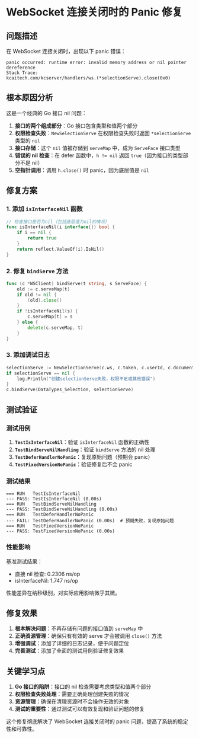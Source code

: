 # WebSocket 连接关闭时的 Panic 修复

## 问题描述

在 WebSocket 连接关闭时，出现以下 panic 错误：

```
panic occurred: runtime error: invalid memory address or nil pointer dereference
Stack Trace:
kcaitech.com/kcserver/handlers/ws.(*selectionServe).close(0x0)
```

## 根本原因分析

这是一个经典的 Go 接口 nil 问题：

1. **接口的两个组成部分**：Go 接口包含类型和值两个部分
2. **权限检查失败**：`NewSelectionServe` 在权限检查失败时返回 `*selectionServe` 类型的 `nil`
3. **接口存储**：这个 `nil` 值被存储到 `serveMap` 中，成为 `ServeFace` 接口类型
4. **错误的 nil 检查**：在 defer 函数中，`h != nil` 返回 `true`（因为接口的类型部分不是 nil）
5. **空指针调用**：调用 `h.close()` 时 panic，因为底层值是 `nil`

## 修复方案

### 1. 添加 `isInterfaceNil` 函数

```go
// 检查接口是否为nil（包括底层值为nil的情况）
func isInterfaceNil(i interface{}) bool {
    if i == nil {
        return true
    }
    return reflect.ValueOf(i).IsNil()
}
```

### 2. 修复 `bindServe` 方法

```go
func (c *WSClient) bindServe(t string, s ServeFace) {
    old := c.serveMap[t]
    if old != nil {
        (old).close()
    }
    if !isInterfaceNil(s) {
        c.serveMap[t] = s
    } else {
        delete(c.serveMap, t)
    }
}
```

### 3. 添加调试日志

```go
selectionServe := NewSelectionServe(c.ws, c.token, c.userId, c.documentId, c.genSId)
if selectionServe == nil {
    log.Println("创建selectionServe失败，权限不足或其他错误")
}
c.bindServe(DataTypes_Selection, selectionServe)
```

## 测试验证

### 测试用例

1. **`TestIsInterfaceNil`**：验证 `isInterfaceNil` 函数的正确性
2. **`TestBindServeNilHandling`**：验证 `bindServe` 方法的 nil 处理
3. **`TestDeferHandlerNoPanic`**：复现原始问题（预期会 panic）
4. **`TestFixedVersionNoPanic`**：验证修复后不会 panic

### 测试结果

```
=== RUN   TestIsInterfaceNil
--- PASS: TestIsInterfaceNil (0.00s)
=== RUN   TestBindServeNilHandling
--- PASS: TestBindServeNilHandling (0.00s)
=== RUN   TestDeferHandlerNoPanic
--- FAIL: TestDeferHandlerNoPanic (0.00s)  # 预期失败，复现原始问题
=== RUN   TestFixedVersionNoPanic
--- PASS: TestFixedVersionNoPanic (0.00s)
```

### 性能影响

基准测试结果：
- 直接 nil 检查: 0.2306 ns/op
- isInterfaceNil: 1.747 ns/op

性能差异在纳秒级别，对实际应用影响微乎其微。

## 修复效果

1. **根本解决问题**：不再存储有问题的接口值到 `serveMap` 中
2. **正确资源管理**：确保只有有效的 serve 才会被调用 `close()` 方法
3. **增强调试**：添加了详细的日志记录，便于问题定位
4. **完善测试**：添加了全面的测试用例验证修复效果

## 关键学习点

1. **Go 接口的陷阱**：接口的 nil 检查需要考虑类型和值两个部分
2. **权限检查失败处理**：需要正确处理创建失败的情况
3. **资源管理**：确保在清理资源时不会操作无效的对象
4. **测试的重要性**：通过测试可以有效复现和验证问题的修复

这个修复彻底解决了 WebSocket 连接关闭时的 panic 问题，提高了系统的稳定性和可靠性。 